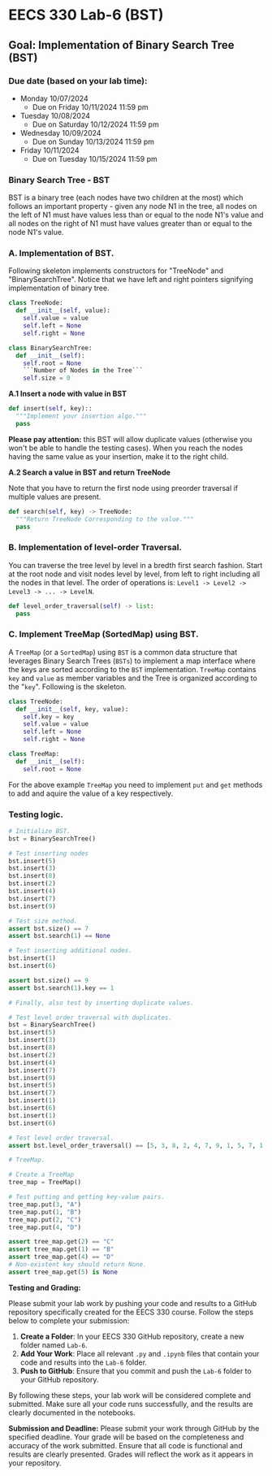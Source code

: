 # EECS 330 Lab-6 (BST)


## Goal: Implementation of Binary Search Tree (BST)

### Due date (based on your lab time):
- Monday 10/07/2024
  - Due on Friday 10/11/2024 11:59 pm
- Tuesday 10/08/2024
  - Due on Saturday 10/12/2024 11:59 pm
- Wednesday 10/09/2024
  - Due on Sunday 10/13/2024 11:59 pm
- Friday 10/11/2024
  - Due on Tuesday 10/15/2024 11:59 pm

### Binary Search Tree - BST

BST is a binary tree (each nodes have two children at the most) which follows an important property - given any node N1 in the tree, all nodes on the left of N1 must have values less than or equal to the node N1's value and all nodes on the right of N1 must have values greater than or equal to the node N1's value.

<!--
**Complexity Analsysis:**
1. Search. `O(N)`.
2. insertion. `O(N)`.
3. Deletion. `O(N)`
4. Space. `O(N)`
5. However, balanced BSTs show `O(logN)` complexity in terms of search, insertion and deletion, which is much preferable than the unbalanced tree.
-->

### A. Implementation of BST.

Following skeleton implements constructors for "TreeNode" and "BinarySearchTree".
Notice that we have left and right pointers signifying implementation of
binary tree.

```Python
class TreeNode:
  def __init__(self, value):
    self.value = value
    self.left = None
    self.right = None

class BinarySearchTree:
  def __init__(self):
    self.root = None
    ```Number of Nodes in the Tree```
    self.size = 0
```

**A.1 Insert a node with value in BST**

```Python
def insert(self, key)::
  """Implement your insertion algo."""
  pass
```
**Please pay attention:** this BST will allow duplicate values (otherwise you won't be able to handle the testing cases). When you reach the nodes having the same value as your insertion, make it to the right child.

**A.2 Search a value in BST and return TreeNode**

Note that you have to return the first node using preorder traversal if multiple values are present.

```Python
def search(self, key) -> TreeNode:
  """Return TreeNode Corresponding to the value."""
  pass
```

<!--
**A.3 Implement Preorder Traversal**

Start at the root node, first visit the current node, and then traverse its left and right subtrees.
The operations should be in the following order: `Current Root -> Left Subtree -> Right Subtree`.

```Python
def preorder_traversal(self) -> list:
  """Implement preorder traversal."""
  pass
```
**A.4 Implement Inorder Traversal**

Start at the root node (current), traverse its left subtree, visit the current node, and then traverse its right subtree.
The operations should be in the following order: `Left Subtree -> Current Root -> Right Subtree`.

```Python
def inorder_traversal(self) -> list:
  """Implement inorder traversal."""
  pass
```

**A.5 Implement Postorder Traversal**

Start at the root node (current node), first traverse its left subtree, and then traverse its right subtree, and finally visit the current node.
The operations should be in the following order: `Left Subtree -> Right Subtree -> Current Root`.

```Python
def postorder_traversal(self) -> list:
  """Implement postorder traversal."""
  pass
```
--->
### B. Implementation of level-order Traversal.

You can traverse the tree level by level in a bredth first search fashion. Start at the root node and visit nodes level by level, from left to right including all the nodes in that level.
The order of operations is: `Level1 -> Level2 -> Level3 -> ... -> LevelN`.

```Python
def level_order_traversal(self) -> list:
  pass
```

### C. Implement TreeMap (SortedMap) using BST.

A `TreeMap` (or a `SortedMap`) using `BST` is a common data structure that leverages Binary Search Trees (`BSTs`) to implement a map interface where the keys are sorted according to the `BST` implementation. `TreeMap` contains `key` and `value` as member variables and the Tree is organized according to the "`key`". Following is the skeleton.

```Python
class TreeNode:
  def __init__(self, key, value):
    self.key = key
    self.value = value
    self.left = None
    self.right = None

class TreeMap:
  def __init__(self):
    self.root = None
```

For the above example `TreeMap` you need to implement `put` and `get` methods to add and aquire the value of a key respectively.


### Testing logic.

```Python
# Initialize BST.
bst = BinarySearchTree()

# Test inserting nodes
bst.insert(5)
bst.insert(3)
bst.insert(8)
bst.insert(2)
bst.insert(4)
bst.insert(7)
bst.insert(9)

# Test size method.
assert bst.size() == 7
assert bst.search(1) == None

# Test inserting additional nodes.
bst.insert(1)
bst.insert(6)

assert bst.size() == 9
assert bst.search(1).key == 1

# Finally, also test by inserting duplicate values.

# Test level order traversal with duplicates.
bst = BinarySearchTree()
bst.insert(5)
bst.insert(3)
bst.insert(8)
bst.insert(2)
bst.insert(4)
bst.insert(7)
bst.insert(9)
bst.insert(5)
bst.insert(7)
bst.insert(1)
bst.insert(6)
bst.insert(1)
bst.insert(6)

# Test level order traversal.
assert bst.level_order_traversal() == [5, 3, 8, 2, 4, 7, 9, 1, 5, 7, 1, 6, 6]

# TreeMap.

# Create a TreeMap
tree_map = TreeMap()

# Test putting and getting key-value pairs.
tree_map.put(3, "A")
tree_map.put(1, "B")
tree_map.put(2, "C")
tree_map.put(4, "D")

assert tree_map.get(2) == "C"
assert tree_map.get(1) == "B"
assert tree_map.get(4) == "D"
# Non-existent key should return None.
assert tree_map.get(5) is None
```

<!-- additional testing code
# Test inorder traversal.
assert bst.inorder_traversal() == [2, 3, 4, 5, 7, 8, 9]

# Test preorder traversal.
assert bst.preorder_traversal() == [5, 3, 2, 4, 8, 7, 9]

# Test postorder traversal.
assert bst.postorder_traversal() == [2, 4, 3, 7, 9, 8, 5]

# Test traversals after inserting additional nodes.
assert bst.inorder_traversal() == [1, 2, 3, 4, 5, 6, 7, 8, 9]
assert bst.preorder_traversal() == [5, 3, 2, 1, 4, 8, 7, 6, 9]
assert bst.postorder_traversal() == [1, 2, 4, 3, 6, 7, 9, 8, 5]
--->

**Testing and Grading:** 

Please submit your lab work by pushing your code and results to a GitHub repository specifically created for the EECS 330 course. Follow the steps below to complete your submission:

1. **Create a Folder**: In your EECS 330 GitHub repository, create a new folder named `Lab-6`.
2. **Add Your Work**: Place all relevant `.py` and `.ipynb` files that contain your code and results into the `Lab-6` folder.
3. **Push to GitHub**: Ensure that you commit and push the `Lab-6` folder to your GitHub repository.

By following these steps, your lab work will be considered complete and submitted. Make sure all your code runs successfully, and the results are clearly documented in the notebooks.

**Submission and Deadline:** Please submit your work through GitHub by the specified deadline. Your grade will be based on the completeness and accuracy of the work submitted. Ensure that all code is functional and results are clearly presented. Grades will reflect the work as it appears in your repository.